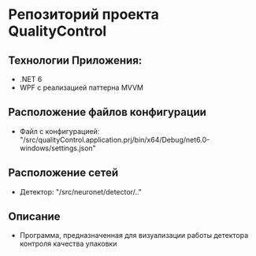 # Репозиторий проекта QualityControl

## Технологии Приложения:
* .NET 6
* WPF с реализацией паттерна MVVM

## Расположение файлов конфигурации
* Файл с конфигурацией: "/src/qualityControl.application.prj/bin/x64/Debug/net6.0-windows/settings.json"

## Расположение сетей
* Детектор: "/src/neuronet/detector/.."

## Описание
* Программа, предназначенная для визуализации работы детектора контроля качества упаковки
